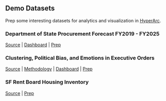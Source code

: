 ## Demo Datasets

Prep some interesting datasets for analytics and visualization in [HyperArc](https://www.hyperarc.com/).

### Department of State Procurement Forecast FY2019 - FY2025
[Source](https://www.state.gov/procurement-forecast) | [Dashboard](https://app.hyperarc.com/?isEmbed=true&embedId=68a7fcc6-9fcc-4b13-84ec-594a75368745#/hyperarc/doge/dashboard/state-department-procurement-overview) | [Prep](notebooks/StateDeptProcurementForecast.ipynb)

### Clustering, Political Bias, and Emotions in Executive Orders
[Source](https://www.presidency.ucsb.edu/) | [Methodology](https://blog.hyperarc.com/p/trending-us-executive-orders-with) | [Dashboard](https://app.hyperarc.com/?isEmbed=true&embedId=68a7fcc6-9fcc-4b13-84ec-594a75368745#/hyperarc/american-presidency/dashboard/executive-orders-overview) | [Prep](notebooks/executive_orders/)

### SF Rent Board Housing Inventory
[Source](https://data.sfgov.org/Housing-and-Buildings/Rent-Board-Housing-Inventory/gdc7-dmcn/about_data) | [Prep](notebooks/SFRentBoard.ipynb)